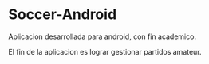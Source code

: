 # Soccer-Android

Aplicacion desarrollada para android, con fin academico. 

El fin de la aplicacion es lograr gestionar partidos amateur.
